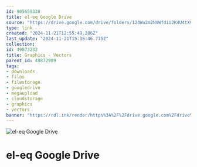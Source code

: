 ```yaml
---
id: 905659338
title: el-eq Google Drive
source: "https://drive.google.com/drive/folders/124Wu2m2NVWfdiU2K4U4tX9ww-OKldhdj?usp=sharing"
type: link
created: "2024-11-21T12:55:49.286Z"
last_update: "2024-11-21T15:36:46.775Z"
collection:
id: 49873232
title: Graphics - Vectors
parent_id: 49872909
tags:
- downloads
- files
- filestorage
- googledrive
- megaupload
- cloudstorage
- graphics
- vectors
banner: "https://rdl.ink/render/https%3A%2F%2Fdrive.google.com%2Fdrive%2Ffolders%2F124Wu2m2NVWfdiU2K4U4tX9ww-OKldhdj%3Fusp%3Dsharing"
---
```


![el-eq Google Drive](https://rdl.ink/render/https%3A%2F%2Fdrive.google.com%2Fdrive%2Ffolders%2F124Wu2m2NVWfdiU2K4U4tX9ww-OKldhdj%3Fusp%3Dsharing)

# el-eq Google Drive

